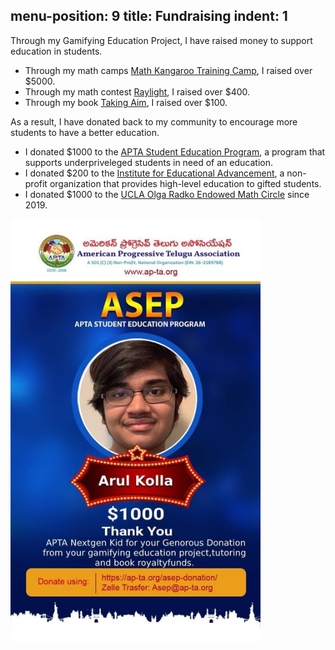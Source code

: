 
menu-position: 9
title: Fundraising
indent: 1
---

Through my Gamifying Education Project, I have raised money to support education in students.

- Through my math camps [Math Kangaroo Training Camp](/mktc.html), I raised over $\$5000$.
- Through my math contest [Raylight](/raylight.html), I raised over $\$400$.
- Through my book [Taking Aim](/book.html), I raised over $\$100$.

As a result, I have donated back to my community to encourage more students to have a better education.

- I donated $\$1000$ to the [APTA Student Education Program](https://ap-ta.org/about-asep/), a program that supports underpriveleged students in need of an education.
- I donated $\$200$ to the [Institute for Educational Advancement](https://educationaladvancement.org/), a non-profit organization that provides high-level education to gifted students.
- I donated $\$1000$ to the [UCLA Olga Radko Endowed Math Circle](https://circles.math.ucla.edu/circles/) since 2019.

<img src="img/asep.jpg" width="400" class="center"/>
